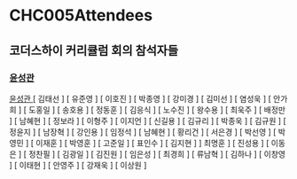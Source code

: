 # CHC005Attendees
## 코더스하이 커리큘럼 회의 참석자들
### [ 윤성관 ](http://www.naver.com)
[	윤성관	]( http://www.naver.com )
[	김태선	]
[	유준영	]
[	이호진	]
[	박종영	]
[	강미경	]
[	김미선	]
[	염성욱	]
[	안가희	]
[	도홍일	]
[	송호용	]
[	정동훈	]
[	김응식	]
[	노수진	]
[	왕수용	]
[	최욱주	]
[	배정만	]
[	남혜현	]
[	정보라	]
[	이형주	]
[	이지언	]
[	신길용	]
[	김규리	]
[	박종욱	]
[	김규원	]
[	정윤지	]
[	남장혁	]
[	강인용	]
[	임정석	]
[	남혜현	]
[	황리건	]
[	서은경	]
[	박선영	]
[	박영민	]
[	이재훈	]
[	박영훈	]
[	고준일	]
[	표인수	]
[	김지현	]
]	최명훈	]
[	진성용	]
[	이동은	]
[	정찬필	]
[	김광일	]
[	김진원	]
[	임은성	]
[	최경희	]
[	류남혁	]
[	김하나	]
[	이창영	]
[	이태현	]
[	안영주	]
[	강재욱	]
[	이상원	]
